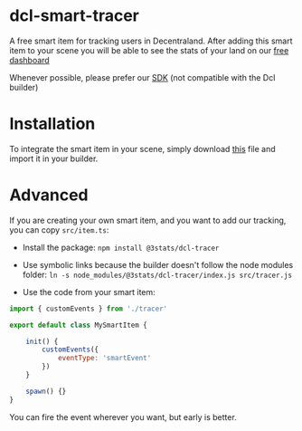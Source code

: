 # dcl-smart-tracer
A free smart item for tracking users in Decentraland. After adding this smart item to your scene you will be able to 
see the stats of your land on our [free dashboard](https://3stats.xyz)

Whenever possible, please prefer our [SDK](https://www.npmjs.com/package/@3stats/dcl-tracer) (not compatible with the Dcl builder)

# Installation

To integrate the smart item in your scene, simply download [this](https://github.com/3stats/dcl-smart-tracer/blob/main/dist/dclSmartTracer.zip)
file and import it in your builder.


# Advanced

If you are creating your own smart item, and you want to add our tracking, you can copy `src/item.ts`:

- Install the package:
`npm install @3stats/dcl-tracer`

- Use symbolic links because the builder doesn't follow the node modules folder:
`ln -s node_modules/@3stats/dcl-tracer/index.js src/tracer.js`

- Use the code from your smart item:

```javascript
import { customEvents } from './tracer'

export default class MySmartItem {

    init() {
        customEvents({
            eventType: 'smartEvent'
        })
    }

    spawn() {}
}
```

You can fire the event wherever you want, but early is better.
